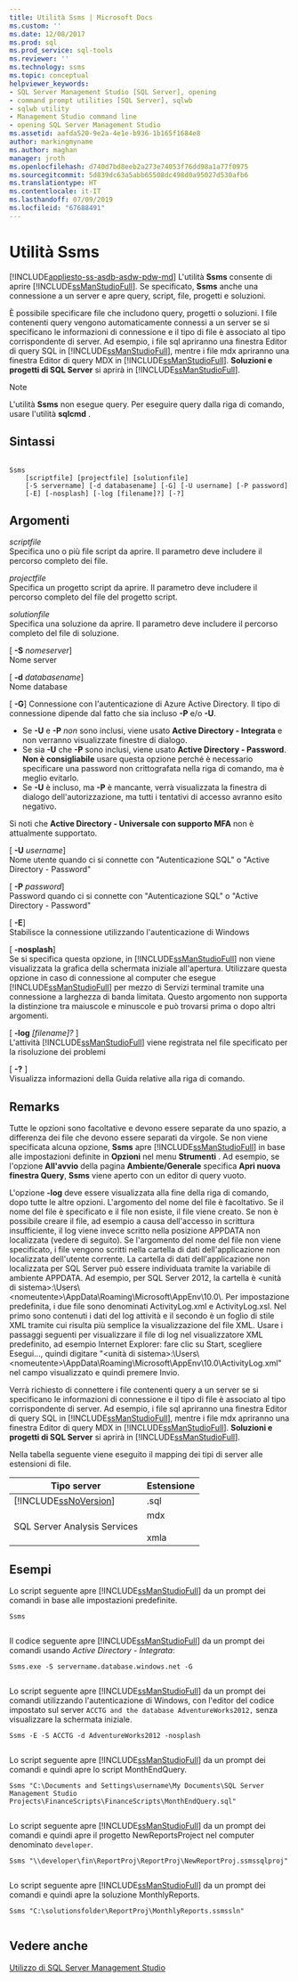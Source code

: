 ```yaml
---
title: Utilità Ssms | Microsoft Docs
ms.custom: ''
ms.date: 12/08/2017
ms.prod: sql
ms.prod_service: sql-tools
ms.reviewer: ''
ms.technology: ssms
ms.topic: conceptual
helpviewer_keywords:
- SQL Server Management Studio [SQL Server], opening
- command prompt utilities [SQL Server], sqlwb
- sqlwb utility
- Management Studio command line
- opening SQL Server Management Studio
ms.assetid: aafda520-9e2a-4e1e-b936-1b165f1684e8
author: markingmyname
ms.author: maghan
manager: jroth
ms.openlocfilehash: d740d7bd8eeb2a273e74053f76dd98a1a77f0975
ms.sourcegitcommit: 5d839dc63a5abb65508dc498d0a95027d530afb6
ms.translationtype: HT
ms.contentlocale: it-IT
ms.lasthandoff: 07/09/2019
ms.locfileid: "67688491"
---
```

# <a name="ssms-utility"></a>Utilità Ssms
[!INCLUDE[appliesto-ss-asdb-asdw-pdw-md](../includes/appliesto-ss-asdb-asdw-pdw-md.md)]
  L'utilità **Ssms** consente di aprire [!INCLUDE[ssManStudioFull](../includes/ssmanstudiofull-md.md)]. Se specificato, **Ssms** anche una connessione a un server e apre query, script, file, progetti e soluzioni.  
  
 È possibile specificare file che includono query, progetti o soluzioni. I file contenenti query vengono automaticamente connessi a un server se si specificano le informazioni di connessione e il tipo di file è associato al tipo corrispondente di server. Ad esempio, i file sql apriranno una finestra Editor di query SQL in [!INCLUDE[ssManStudioFull](../includes/ssmanstudiofull-md.md)], mentre i file mdx apriranno una finestra Editor di query MDX in [!INCLUDE[ssManStudioFull](../includes/ssmanstudiofull-md.md)]. **Soluzioni e progetti di SQL Server** si aprirà in [!INCLUDE[ssManStudioFull](../includes/ssmanstudiofull-md.md)].  
  
> [!NOTE]  
>  L'utilità **Ssms** non esegue query. Per eseguire query dalla riga di comando, usare l'utilità **sqlcmd** .  
  
## <a name="syntax"></a>Sintassi  
  
```  
  
Ssms  
    [scriptfile] [projectfile] [solutionfile]  
    [-S servername] [-d databasename] [-G] [-U username] [-P password]   
    [-E] [-nosplash] [-log [filename]?] [-?]  
```  
  
## <a name="arguments"></a>Argomenti  
 *scriptfile*  
 Specifica uno o più file script da aprire. Il parametro deve includere il percorso completo dei file.  
  
 *projectfile*  
 Specifica un progetto script da aprire. Il parametro deve includere il percorso completo del file del progetto script.  
  
 *solutionfile*  
 Specifica una soluzione da aprire. Il parametro deve includere il percorso completo del file di soluzione.  
  
 [ **-S** _nomeserver_]  
  Nome server  
  
 [ **-d** _databasename_]  
  Nome database  

 [ **-G**] Connessione con l'autenticazione di Azure Active Directory. Il tipo di connessione dipende dal fatto che sia incluso **-P** e/o **-U**.
 - Se **-U** e **-P** *non* sono inclusi, viene usato **Active Directory - Integrata** e non verranno visualizzate finestre di dialogo.
 - Se sia **-U** che **-P** sono inclusi, viene usato **Active Directory - Password**. **Non è consigliabile** usare questa opzione perché è necessario specificare una password non crittografata nella riga di comando, ma è meglio evitarlo.
 - Se **-U** è incluso, ma **-P** è mancante, verrà visualizzata la finestra di dialogo dell'autorizzazione, ma tutti i tentativi di accesso avranno esito negativo. 

  Si noti che **Active Directory - Universale con supporto MFA** non è attualmente supportato. 
  
[ **-U** _username_]  
 Nome utente quando ci si connette con "Autenticazione SQL" o "Active Directory - Password"  
  
[ **-P** _password_]  
 Password quando ci si connette con "Autenticazione SQL" o "Active Directory - Password"
  
[ **-E**]  
 Stabilisce la connessione utilizzando l'autenticazione di Windows  
  
[ **-nosplash**]  
 Se si specifica questa opzione, in [!INCLUDE[ssManStudioFull](../includes/ssmanstudiofull-md.md)] non viene visualizzata la grafica della schermata iniziale all'apertura. Utilizzare questa opzione in caso di connessione al computer che esegue [!INCLUDE[ssManStudioFull](../includes/ssmanstudiofull-md.md)] per mezzo di Servizi terminal tramite una connessione a larghezza di banda limitata. Questo argomento non supporta la distinzione tra maiuscole e minuscole e può trovarsi prima o dopo altri argomenti.  
  
[ **-log** _[filename]?_ ]  
 L'attività [!INCLUDE[ssManStudioFull](../includes/ssmanstudiofull-md.md)] viene registrata nel file specificato per la risoluzione dei problemi  
  
[ **-?** ]  
 Visualizza informazioni della Guida relative alla riga di comando.  
  
## <a name="remarks"></a>Remarks  
 Tutte le opzioni sono facoltative e devono essere separate da uno spazio, a differenza dei file che devono essere separati da virgole. Se non viene specificata alcuna opzione, **Ssms** apre [!INCLUDE[ssManStudioFull](../includes/ssmanstudiofull-md.md)] in base alle impostazioni definite in **Opzioni** nel menu **Strumenti** . Ad esempio, se l'opzione **All'avvio** della pagina **Ambiente/Generale** specifica **Apri nuova finestra Query**, **Ssms** viene aperto con un editor di query vuoto.  
  
 L'opzione **-log** deve essere visualizzata alla fine della riga di comando, dopo tutte le altre opzioni. L'argomento del nome del file è facoltativo. Se il nome del file è specificato e il file non esiste, il file viene creato. Se non è possibile creare il file, ad esempio a causa dell'accesso in scrittura insufficiente, il log viene invece scritto nella posizione APPDATA non localizzata (vedere di seguito). Se l'argomento del nome del file non viene specificato, i file vengono scritti nella cartella di dati dell'applicazione non localizzata dell'utente corrente. La cartella di dati dell'applicazione non localizzata per SQL Server può essere individuata tramite la variabile di ambiente APPDATA. Ad esempio, per SQL Server 2012, la cartella è \<unità di sistema>:\Users\\<nomeutente\>\AppData\Roaming\Microsoft\AppEnv\10.0\\. Per impostazione predefinita, i due file sono denominati ActivityLog.xml e ActivityLog.xsl. Nel primo sono contenuti i dati del log attività e il secondo è un foglio di stile XML tramite cui risulta più semplice la visualizzazione del file XML. Usare i passaggi seguenti per visualizzare il file di log nel visualizzatore XML predefinito, ad esempio Internet Explorer:  fare clic su Start, scegliere Esegui..., quindi digitare "\<unità di sistema>:\Users\\<nomeutente\>\AppData\Roaming\Microsoft\AppEnv\10.0\ActivityLog.xml" nel campo visualizzato e quindi premere Invio.  
  
 Verrà richiesto di connettere i file contenenti query a un server se si specificano le informazioni di connessione e il tipo di file è associato al tipo corrispondente di server. Ad esempio, i file sql apriranno una finestra Editor di query SQL in [!INCLUDE[ssManStudioFull](../includes/ssmanstudiofull-md.md)], mentre i file mdx apriranno una finestra Editor di query MDX in [!INCLUDE[ssManStudioFull](../includes/ssmanstudiofull-md.md)]. **Soluzioni e progetti di SQL Server** si aprirà in [!INCLUDE[ssManStudioFull](../includes/ssmanstudiofull-md.md)].  
  
 Nella tabella seguente viene eseguito il mapping dei tipi di server alle estensioni di file.  
  
|Tipo server|Estensione|  
|-----------------|---------------|  
|[!INCLUDE[ssNoVersion](../includes/ssnoversion-md.md)]|.sql|  
|SQL Server Analysis Services|mdx<br /><br /> xmla|  
  
## <a name="examples"></a>Esempi  
 Lo script seguente apre [!INCLUDE[ssManStudioFull](../includes/ssmanstudiofull-md.md)] da un prompt dei comandi in base alle impostazioni predefinite.  
  
```  
Ssms  
  
```  
  
 Il codice seguente apre [!INCLUDE[ssManStudioFull](../includes/ssmanstudiofull-md.md)] da un prompt dei comandi usando *Active Directory - Integrata*:  
  
```  
Ssms.exe -S servername.database.windows.net -G
  
``` 


 Lo script seguente apre [!INCLUDE[ssManStudioFull](../includes/ssmanstudiofull-md.md)] da un prompt dei comandi utilizzando l'autenticazione di Windows, con l'editor del codice impostato sul server `ACCTG and the database AdventureWorks2012,` senza visualizzare la schermata iniziale.  
  
```  
Ssms -E -S ACCTG -d AdventureWorks2012 -nosplash  
  
```  

 Lo script seguente apre [!INCLUDE[ssManStudioFull](../includes/ssmanstudiofull-md.md)] da un prompt dei comandi e quindi apre lo script MonthEndQuery.  
  
```  
Ssms "C:\Documents and Settings\username\My Documents\SQL Server Management Studio Projects\FinanceScripts\FinanceScripts\MonthEndQuery.sql"  
  
```  
  
 Lo script seguente apre [!INCLUDE[ssManStudioFull](../includes/ssmanstudiofull-md.md)] da un prompt dei comandi e quindi apre il progetto NewReportsProject nel computer denominato `developer`.  
  
```  
Ssms "\\developer\fin\ReportProj\ReportProj\NewReportProj.ssmssqlproj"  
  
```  
  
 Lo script seguente apre [!INCLUDE[ssManStudioFull](../includes/ssmanstudiofull-md.md)] da un prompt dei comandi e quindi apre la soluzione MonthlyReports.  
  
```  
Ssms "C:\solutionsfolder\ReportProj\MonthlyReports.ssmssln"  
  
```  
 



## <a name="see-also"></a>Vedere anche  
 [Utilizzo di SQL Server Management Studio](https://msdn.microsoft.com/library/f289e978-14ca-46ef-9e61-e1fe5fd593be)  
  
  
